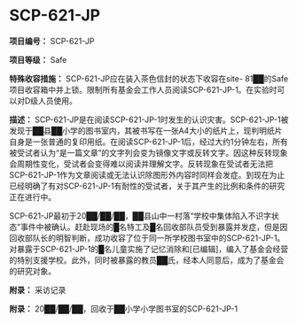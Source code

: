 # SCP-621-JP
**项目编号：**  SCP-621-JP

**项目等级：**  Safe

**特殊收容措施：**  SCP-621-JP应在装入茶色信封的状态下收容在site- 81██的Safe项目收容箱中并上锁。限制所有基金会工作人员阅读SCP-621-JP-1。在实验时可以对D级人员使用。

**描述：**  SCP-621-JP是在阅读SCP-621-JP-1时发生的认识灾害。SCP-621-JP-1被发现于██县██小学的图书室内，其被书写在一张A4大小的纸片上，现判明纸片自身是一张普通的复印用纸。在阅读SCP-621-JP-1后，经过大约1分钟左右，所有被受试者认为“是一篇文章”的文字列会变为镜像文字或反转文字。因这种反转现象会周期性变化，受试者会变得难以阅读并理解文字。反转现象在受试者无法把SCP-621-JP-1作为文章阅读或无法认识除图形外内容时同样会发症。到现在为止已经明确了有对SCP-621-JP-1有耐性的受试者，关于其产生的比例和条件的研究正在进行中。

SCP-621-JP最初于20██/██/██，██县山中一村落“学校中集体陷入不识字状态”事件中被确认。赶赴现场的█名特工及█名回收部队员受到暴露并发症，但是因回收部队长的明智判断，成功收容了位于同一所学校图书室中的SCP-621-JP-1。对暴露于SCP-621-JP-1的█名儿童实施了记忆消除和[已编辑]，编入了基金会经营的特别支援学校。此外，同时被暴露的教员██氏，经本人同意后，成为了基金会的研究对象。

**附录：**  采访记录


**附录：**  20██/██/██，回收于██小学小学图书室的SCP-621-JP-1


